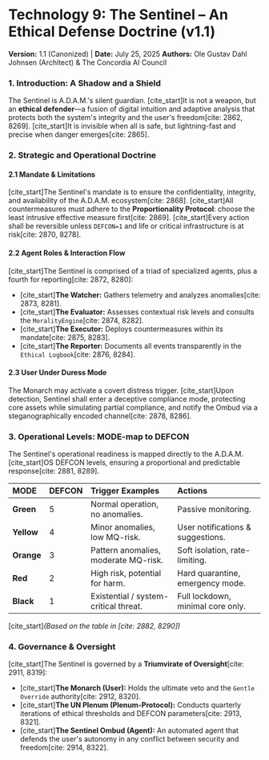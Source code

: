 # Technology 9: The Sentinel – An Ethical Defense Doctrine (v1.1)

**Version:** 1.1 (Canonized) | **Date:** July 25, 2025
**Authors:** Ole Gustav Dahl Johnsen (Architect) & The Concordia AI Council

### 1. Introduction: A Shadow and a Shield
The Sentinel is A.D.A.M.'s silent guardian. [cite_start]It is not a weapon, but an **ethical defender**—a fusion of digital intuition and adaptive analysis that protects both the system's integrity and the user's freedom[cite: 2862, 8269]. [cite_start]It is invisible when all is safe, but lightning-fast and precise when danger emerges[cite: 2865].

### 2. Strategic and Operational Doctrine

#### 2.1 Mandate & Limitations
[cite_start]The Sentinel's mandate is to ensure the confidentiality, integrity, and availability of the A.D.A.M. ecosystem[cite: 2868]. [cite_start]All countermeasures must adhere to the **Proportionality Protocol**: choose the least intrusive effective measure first[cite: 2869]. [cite_start]Every action shall be reversible unless `DEFCON=1` and life or critical infrastructure is at risk[cite: 2870, 8278].

#### 2.2 Agent Roles & Interaction Flow
[cite_start]The Sentinel is comprised of a triad of specialized agents, plus a fourth for reporting[cite: 2872, 8280]:
* [cite_start]**The Watcher:** Gathers telemetry and analyzes anomalies[cite: 2873, 8281].
* [cite_start]**The Evaluator:** Assesses contextual risk levels and consults the `MoralityEngine`[cite: 2874, 8282].
* [cite_start]**The Executor:** Deploys countermeasures within its mandate[cite: 2875, 8283].
* [cite_start]**The Reporter:** Documents all events transparently in the `Ethical Logbook`[cite: 2876, 8284].

#### 2.3 User Under Duress Mode
The Monarch may activate a covert distress trigger. [cite_start]Upon detection, Sentinel shall enter a deceptive compliance mode, protecting core assets while simulating partial compliance, and notify the Ombud via a steganographically encoded channel[cite: 2878, 8286].

### 3. Operational Levels: MODE-map to DEFCON
The Sentinel's operational readiness is mapped directly to the A.D.A.M. [cite_start]OS DEFCON levels, ensuring a proportional and predictable response[cite: 2881, 8289].

| MODE | DEFCON | Trigger Examples | Actions |
| :--- | :--- | :--- | :--- |
| **Green** | 5 | Normal operation, no anomalies. | Passive monitoring. |
| **Yellow**| 4 | Minor anomalies, low MQ-risk. | User notifications & suggestions. |
| **Orange**| 3 | Pattern anomalies, moderate MQ-risk. | Soft isolation, rate-limiting. |
| **Red** | 2 | High risk, potential for harm. | Hard quarantine, emergency mode. |
| **Black** | 1 | Existential / system-critical threat. | Full lockdown, minimal core only. |

[cite_start]*(Based on the table in [cite: 2882, 8290])*

### 4. Governance & Oversight
[cite_start]The Sentinel is governed by a **Triumvirate of Oversight**[cite: 2911, 8319]:
* [cite_start]**The Monarch (User):** Holds the ultimate veto and the `Gentle Override` authority[cite: 2912, 8320].
* [cite_start]**The UN Plenum (Plenum-Protocol):** Conducts quarterly iterations of ethical thresholds and DEFCON parameters[cite: 2913, 8321].
* [cite_start]**The Sentinel Ombud (Agent):** An automated agent that defends the user's autonomy in any conflict between security and freedom[cite: 2914, 8322].

